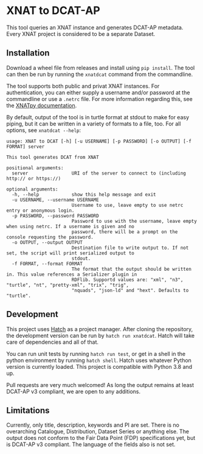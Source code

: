 # XNAT to DCAT-AP

This tool queries an XNAT instance and generates DCAT-AP metadata. Every XNAT project is considered
to be a separate Dataset.

## Installation

Download a wheel file from releases and install using `pip install`. The tool can then be run by
running the `xnatdcat` command from the commandline.

The tool supports both public and privat XNAT instances. For authentication, you can either supply
a username and/or password at the commandline or use a `.netrc` file. For more information regarding
this, see the [XNATpy documentation](https://xnat.readthedocs.io/en/latest/static/tutorial.html#credentials).

By default, output of the tool is in turtle format at stdout to make for easy piping, but it can be
written in a variety of formats to a file, too. For all options, see `xnatdcat --help`:

```text
usage: XNAT to DCAT [-h] [-u USERNAME] [-p PASSWORD] [-o OUTPUT] [-f FORMAT] server

This tool generates DCAT from XNAT

positional arguments:
  server                URI of the server to connect to (including http:// or https://)

optional arguments:
  -h, --help            show this help message and exit
  -u USERNAME, --username USERNAME
                        Username to use, leave empty to use netrc entry or anonymous login.
  -p PASSWORD, --password PASSWORD
                        Password to use with the username, leave empty when using netrc. If a username is given and no
                        password, there will be a prompt on the console requesting the password.
  -o OUTPUT, --output OUTPUT
                        Destination file to write output to. If not set, the script will print serialized output to
                        stdout.
  -f FORMAT, --format FORMAT
                        The format that the output should be written in. This value references a Serializer plugin in
                        RDFlib. Supportd values are: "xml", "n3", "turtle", "nt", "pretty-xml", "trix", "trig",
                        "nquads", "json-ld" and "hext". Defaults to "turtle".
```

## Development

This project uses [Hatch](https://hatch.pypa.io/latest/) as a project manager. After cloning the
repository, the development version can be run by `hatch run xnatdcat`. Hatch will take care of
dependencies and all of that.

You can run unit tests by running `hatch run test`, or get in a shell in the python environment by
running `hatch shell`. Hatch uses whatever Python version is currently loaded.
This project is compatible with Python 3.8 and up.

Pull requests are very much welcomed! As long the output remains at least DCAT-AP v3 compliant,
we are open to any additions.

## Limitations

Currently, only title, description, keywords and PI are set. There is no overarching Catalogue,
Distribution, Dataset Series or anything else. The output does not conform to the Fair Data Point
(FDP) specifications yet, but is DCAT-AP v3 compliant. The language of the fields also is not set.
